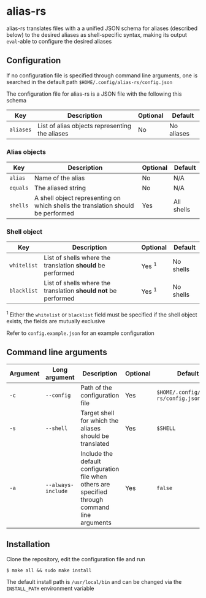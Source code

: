 # alias-rs

alias-rs translates files with a a unified JSON schema for aliases (described below) to the desired aliases as shell-specific syntax, making its output `eval`-able to configure the desired aliases

## Configuration

If no configuration file is specified through command line arguments, one is searched in the default path `$HOME/.config/alias-rs/config.json`

The configuration file for alias-rs is a JSON file with the following this schema

| Key       | Description                                    | Optional | Default    |
| --------- | ---------------------------------------------- | -------- | ---------- |
| `aliases` | List of alias objects representing the aliases | No       | No aliases |

### Alias objects

| Key      | Description                                                                     | Optional | Default    |
| -------- | ------------------------------------------------------------------------------- | -------- | ---------- |
| `alias`  | Name of the alias                                                               | No       | N/A        |
| `equals` | The aliased string                                                              | No       | N/A        |
| `shells` | A shell object representing on which shells the translation should be performed | Yes      | All shells |

### Shell object

| Key         | Description                                                      | Optional | Default   |
| ----------- | ---------------------------------------------------------------- | -------- | --------- |
| `whitelist` | List of shells where the translation **should** be performed     | Yes $^1$ | No shells |
| `blacklist` | List of shells where the translation **should not** be performed | Yes $^1$ | No shells |

$^1$ Either the `whitelist` or `blacklist` field must be specified if the shell object exists, the fields are mutually exclusive

Refer to `config.example.json` for an example configuration

## Command line arguments

| Argument | Long argument      | Description                                                                                     | Optional | Default                              |
| -------- | ------------------ | ----------------------------------------------------------------------------------------------- | -------- | ------------------------------------ |
| `-c`     | `--config`         | Path of the configuration file                                                                  | Yes      | `$HOME/.config/alias-rs/config.json` |
| `-s`     | `--shell`          | Target shell for which the aliases should be translated                                         | Yes      | `$SHELL`                             |
| `-a`     | `--always-include` | Include the default configuration file when others are specified through command line arguments | Yes      | `false`                              |

## Installation

Clone the repository, edit the configuration file and run

```
$ make all && sudo make install
```

The default install path is `/usr/local/bin` and can be changed via the `INSTALL_PATH` environment variable
